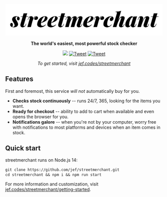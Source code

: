 <p align="center">
  <a href="https://jef.codes/streetmerchant"
    ><img
      src="https://raw.githubusercontent.com/jef/streetmerchant/main/docs/assets/images/streetmerchant-banner.png"
      alt="streetmerchant"
  /></a>
</p>
<p align="center">
  <strong>The world's easiest, most powerful stock checker</strong>
</p>
<p align="center">
  <a href="https://github.com/jef/streetmerchant/actions?query=workflow%3ARelease"
    ><img src="https://github.com/jef/streetmerchant/workflows/Release/badge.svg"
  /></a>
  <a href="https://discord.gg/gbVY4vB9JF"
    ><img
      src="https://img.shields.io/discord/773913070665859073.svg?label=chat&logo=discord&logoColor=ffffff&color=7389D8"
      alt="Tweet"
  /></a>
  <a
    href="https://twitter.com/intent/tweet?text=Beat%20the%20masses%20with%20streetmerchant&url=https://github.com/jef/streetmerchant&hashtags=typescript,opensource,bot,shopping"
    ><img
      src="https://img.shields.io/badge/twitter-share-green?logo=twitter&style=social"
      alt="Tweet"
  /></a>
</p>
<p align="center">
  <em>To get started, visit <a href="https://jef.codes/streetmerchant">jef.codes/streetmerchant</a></em>
</p>

## Features

First and foremost, this service _will not_ automatically buy for you.

- **Checks stock continuously** -- runs 24/7, 365, looking for the items you want.
- **Ready for checkout** -- ability to add to cart when available and even opens the browser for you.
- **Notifications galore** -- when you're not by your computer, worry free with notifications to most platforms and devices when an item comes in stock.

## Quick start

streetmerchant runs on Node.js 14:

```shell
git clone https://github.com/jef/streetmerchant.git
cd streetmerchant && npm i && npm run start
```

For more information and customization, visit [jef.codes/streetmerchant/getting-started](https://jef.codes/streetmerchant/getting-started).
